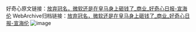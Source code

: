 好奇心原文链接：[放弃冠名，微软还是在皇马身上砸钱了_商业_好奇心日报-宣海伦](https://www.qdaily.com/articles/6166.html)
WebArchive归档链接：[放弃冠名，微软还是在皇马身上砸钱了_商业_好奇心日报-宣海伦](http://web.archive.org/web/20190623170022/https://www.qdaily.com/articles/6166.html)
![image](http://ww3.sinaimg.cn/large/007d5XDply1g3whp0tgl8j30u03aa7wh)